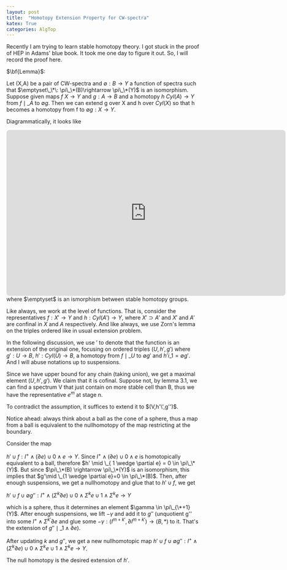 ```yaml
---
layout: post
title:  "Homotopy Extension Property for CW-spectra"
katex: True
categories: AlgTop
---
```


Recently I am trying to learn stable homotopy theory. I got stuck in the proof of HEP in Adams' blue book. It took me one day to figure it out. So, I will record the proof here.

$\bf{Lemma}$:

Let (X,A) be a pair of CW-spectra and $\emptyset:B \rightarrow Y$ a function of spectra such that $\emptyset\_\*\: \pi\_\*(B)\rightarrow \pi\_\*(Y)$ is an isomorphism. Suppose given maps $f\:X\rightarrow Y$ and $g:A \rightarrow B$ and a homotopy $h\:Cyl(A)\rightarrow Y$ from $f\mid \_A$ to $\emptyset g$. Then we can extend g over X and h over $Cyl(X)$ so that h becomes a homotopy from f to $\emptyset g:X\rightarrow Y$.

Diagrammatically, it looks like
<!-- \[\begin{tikzcd}A && {Cyl(A)} && A \\& Y && B \\X && {Cyl(X)} && X\arrow["{\tilde{g}}", dashed, from=3-5, to=2-4]\arrow[from=1-5, to=3-5]\arrow["{i_1}"', from=1-5, to=1-3]\arrow[from=1-3, to=3-3]\arrow["{i_1}", from=3-5, to=3-3]\arrow["{i_0}"', from=3-1, to=3-3]\arrow[from=1-1, to=3-1]\arrow["{i_0}", from=1-1, to=1-3]\arrow["h"', from=1-3, to=2-2]\arrow["f", from=3-1, to=2-2]\arrow["{\tilde{h}}", dashed, from=3-3, to=2-2]\arrow["g"', from=1-5, to=2-4]\arrow["\emptyset"'{pos=0.4}, from=2-4, to=2-2]
\end{tikzcd}\] -->
<iframe class="quiver-embed" src="https://q.uiver.app/?q=WzAsOCxbMiwwLCJDeWwoQSkiXSxbMCwwLCJBIl0sWzQsMCwiQSJdLFswLDIsIlgiXSxbMiwyLCJDeWwoWCkiXSxbNCwyLCJYIl0sWzEsMSwiWSJdLFszLDEsIkIiXSxbNSw3LCJcXHRpbGRle2d9IiwwLHsic3R5bGUiOnsiYm9keSI6eyJuYW1lIjoiZGFzaGVkIn19fV0sWzIsNV0sWzIsMCwiaV8xIiwyXSxbMCw0XSxbNSw0LCJpXzEiXSxbMyw0LCJpXzAiLDJdLFsxLDNdLFsxLDAsImlfMCJdLFswLDYsImgiLDJdLFszLDYsImYiXSxbNCw2LCJcXHRpbGRle2h9IiwwLHsic3R5bGUiOnsiYm9keSI6eyJuYW1lIjoiZGFzaGVkIn19fV0sWzIsNywiZyIsMl0sWzcsNiwiXFxlbXB0eXNldCIsMix7ImxhYmVsX3Bvc2l0aW9uIjo0MH1dXQ==&embed" width="728" height="432" style="border-radius: 8px; border: none;"></iframe>
where $\emptyset$ is an ismorphism between stable homotopy groups.

Like always, we work at the level of functions. That is, consider the representatives $f:X'\rightarrow Y$ and $h:Cyl(A')\rightarrow Y$, where $X' \supset A'$ and $X'$ and $A'$ are confinal in $X$ and $A$ respectively. And like always, we use Zorn's lemma on the triples ordered like in usual extension problem. 


In the following discussion, we use $'$ to denote that the function is an extension of the original one, focusing on ordered triples $(U,h',g')$ where $g':U \rightarrow B$, $h':Cyl(U) \rightarrow B$, a homotopy from $f \mid \_ U$ to $\emptyset g'$ and $h' i\_1 = \emptyset g'$. And I will abuse notations up to suspensions.

Since we have upper bound for any chain (taking union), we get a maximal element $(U,h',g')$. We claim that it is cofinal. Suppose not, by lemma 3.1, we can find a spectrum V that just contain on more stable cell than B, thus we have the representative $e^m$ at stage n.

To contradict the assumption, it suffices to extend it to $(V,h'\',g'')$. 

Notice ahead: always think about a ball as the cone of a sphere, thus a map from a ball is equivalent to the nullhomotopy of the map restricting at the boundary.

Consider the map

$h' \cup f: I^+ \wedge (\partial e) \cup 0 \wedge e \rightarrow Y$. 
Since $I^+ \wedge (\partial e) \cup 0 \wedge e$ is homotopically equivalent to a ball, therefore $h' \mid \_{ 1 \wedge \partial e} = 0 \in \pi\_\* (Y)$. But since $\pi\_\*(B) \rightarrow \pi\_\*(Y)$ is an isomorphism, this implies that $g'\mid \_{1 \wedge \partial e}=0 \in \pi\_\*(B)$. Then, after enough suspensions, we get a nullhomotopy and glue that to $h' \cup f$, we get

$h' \cup f \cup \emptyset g'' : I^+ \wedge (\Sigma^k \partial  e) \cup 0 \wedge \Sigma^k e \cup 1 \wedge \Sigma^k e \rightarrow Y$

which is a sphere, thus it determines an element $\gamma \in \pi\_{\*+1}(Y)$. After enough suspensions, we lift $-\gamma$ and add it to $g''$ (unquotient g'' into some $I^+ \wedge \Sigma^{k'}\partial e$ and glue some $-\gamma: (I^{m+k'}, \partial I^{m+k'}) \rightarrow (B,*)$ to it. That's the extension of $g'' \mid \_{1 \wedge \partial e}$).

After updating $k$ and $g''$, we get a new nullhomotopic map
$h' \cup f \cup \emptyset g'' : I^+ \wedge ( \Sigma^k \partial e) \cup 0 \wedge \Sigma^k e \cup 1 \wedge \Sigma^k e \rightarrow Y$.

The null homotopy is the desired extension of $h'$.



